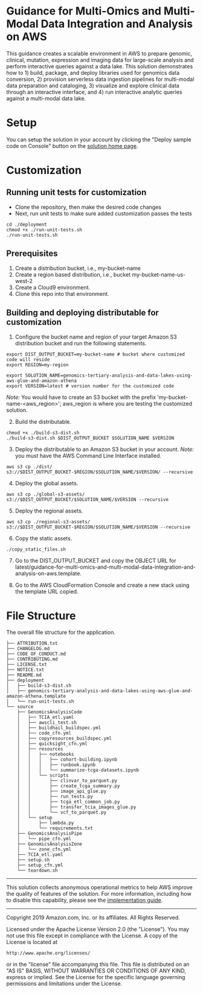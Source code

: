 # Guidance for Multi-Omics and Multi-Modal Data Integration and Analysis on AWS
This guidance creates a scalable environment in AWS to prepare genomic, clinical, mutation, expression and imaging data for large-scale analysis and perform interactive queries against a data lake. This solution demonstrates how to 1) build, package, and deploy libraries used for genomics data conversion, 2) provision serverless data ingestion pipelines for multi-modal data preparation and cataloging, 3) visualize and explore clinical data through an interactive interface, and 4) run interactive analytic queries against a multi-modal data lake.

# Setup
You can setup the solution in your account by clicking the "Deploy sample code on Console" button on the [solution home page](https://aws.amazon.com/solutions/guidance/guidance-for-multi-omics-and-multi-modal-data-integration-and-analysis/).

# Customization

## Running unit tests for customization
* Clone the repository, then make the desired code changes
* Next, run unit tests to make sure added customization passes the tests
```
cd ./deployment
chmod +x ./run-unit-tests.sh
./run-unit-tests.sh
```

## Prerequisites

1. Create a distribution bucket, i.e., my-bucket-name
2. Create a region based distribution, i.e., bucket my-bucket-name-us-west-2
3. Create a Cloud9 environment.
4. Clone this repo into that environment.

## Building and deploying distributable for customization
1. Configure the bucket name and region of your target Amazon S3 distribution bucket and run the following statements.
```
export DIST_OUTPUT_BUCKET=my-bucket-name # bucket where customized code will reside
export REGION=my-region

export SOLUTION_NAME=genomics-tertiary-analysis-and-data-lakes-using-aws-glue-and-amazon-athena
export VERSION=latest # version number for the customized code
```
_Note:_ You would have to create an S3 bucket with the prefix 'my-bucket-name-<aws_region>'; aws_region is where you are testing the customized solution.

2. Build the distributable.
```
chmod +x ./build-s3-dist.sh
./build-s3-dist.sh $DIST_OUTPUT_BUCKET $SOLUTION_NAME $VERSION
```

3. Deploy the distributable to an Amazon S3 bucket in your account. _Note:_ you must have the AWS Command Line Interface installed.
```
aws s3 cp ./dist/ s3://$DIST_OUTPUT_BUCKET-$REGION/$SOLUTION_NAME/$VERSION/ --recursive
```

4. Deploy the global assets.

```
aws s3 cp ./global-s3-assets/ s3://$DIST_OUTPUT_BUCKET/$SOLUTION_NAME/$VERSION --recursive
```

5. Deploy the regional assets.
 
```
aws s3 cp ./regional-s3-assets/ s3://$DIST_OUTPUT_BUCKET-$REGION/$SOLUTION_NAME/$VERSION --recursive
```

6. Copy the static assets.
 
```
./copy_static_files.sh
```

7. Go to the DIST_OUTPUT_BUCKET and copy the OBJECT URL for latest/guidance-for-multi-omics-and-multi-modal-data-integration-and-analysis-on-aws.template.

8. Go to the AWS CloudFormation Console and create a new stack using the template URL copied.

# File Structure
The overall file structure for the application.

```
├── ATTRIBUTION.txt
├── CHANGELOG.md
├── CODE_OF_CONDUCT.md
├── CONTRIBUTING.md
├── LICENSE.txt
├── NOTICE.txt
├── README.md
├── deployment
│   ├── build-s3-dist.sh
│   ├── genomics-tertiary-analysis-and-data-lakes-using-aws-glue-and-amazon-athena.template
│   └── run-unit-tests.sh
└── source
    ├── GenomicsAnalysisCode
    │   ├── TCIA_etl.yaml
    │   ├── awscli_test.sh
    │   ├── buildhail_buildspec.yml
    │   ├── code_cfn.yml
    │   ├── copyresources_buildspec.yml
    │   ├── quicksight_cfn.yml
    │   ├── resources
    │   │   ├── notebooks
    │   │   │   ├── cohort-building.ipynb
    │   │   │   ├── runbook.ipynb
    │   │   │   └── summarize-tcga-datasets.ipynb
    │   │   └── scripts
    │   │       ├── clinvar_to_parquet.py
    │   │       ├── create_tcga_summary.py
    │   │       ├── image_api_glue.py
    │   │       ├── run_tests.py
    │   │       ├── tcga_etl_common_job.py
    │   │       ├── transfer_tcia_images_glue.py
    │   │       └── vcf_to_parquet.py
    │   └── setup
    │       ├── lambda.py
    │       └── requirements.txt
    ├── GenomicsAnalysisPipe
    │   └── pipe_cfn.yml
    ├── GenomicsAnalysisZone
    │   └── zone_cfn.yml
    ├── TCIA_etl.yaml
    ├── setup.sh
    ├── setup_cfn.yml
    └── teardown.sh
```

***

This solution collects anonymous operational metrics to help AWS improve the
quality of features of the solution. For more information, including how to disable
this capability, please see the [implementation guide](https://docs.aws.amazon.com/solutions/latest/guidance-for-multi-omics-and-multi-modal-data-integration-and-analysis-on-aws/appendix-i.html).

---

Copyright 2019 Amazon.com, Inc. or its affiliates. All Rights Reserved.

Licensed under the Apache License Version 2.0 (the "License"). You may not use this file except in compliance with the License. A copy of the License is located at

    http://www.apache.org/licenses/

or in the "license" file accompanying this file. This file is distributed on an "AS IS" BASIS, WITHOUT WARRANTIES OR CONDITIONS OF ANY KIND, express or implied. See the License for the specific language governing permissions and limitations under the License.
